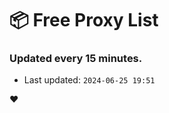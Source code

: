 # :package: Free Proxy List
### Updated every 15 minutes.

- Last updated: `2024-06-25 19:51`

:heart:
